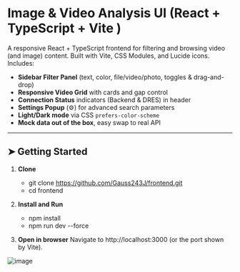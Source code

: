 # Image & Video Analysis UI (React + TypeScript + Vite ) 


A responsive React + TypeScript frontend for filtering and browsing video (and image) content. Built with Vite, CSS Modules, and Lucide icons. Includes:

- **Sidebar Filter Panel** (text, color, file/video/photo, toggles & drag-and-drop)  
- **Responsive Video Grid** with cards and gap control  
- **Connection Status** indicators (Backend & DRES) in header  
- **Settings Popup** (⚙️) for advanced search parameters  
- **Light/Dark mode** via CSS `prefers-color-scheme`  
- **Mock data out of the box**, easy swap to real API  

---

## ➤ Getting Started

1. **Clone**  
   - git clone https://github.com/Gauss243J/frontend.git
   - cd frontend
    

2. **Install and Run**
   - npm install
   - npm run dev --force
   

4. **Open in browser**
   Navigate to http://localhost:3000 (or the port shown by Vite).
   
![image](https://github.com/user-attachments/assets/69146ec9-ea3c-475d-9684-dae330b531a5)

